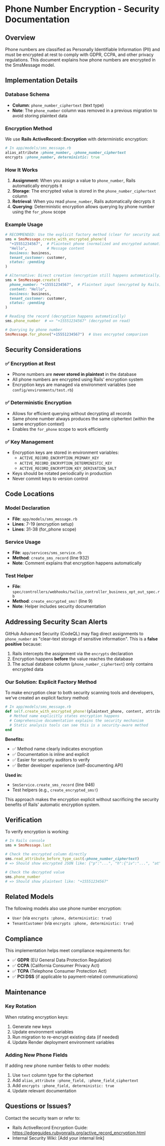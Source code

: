 # Phone Number Encryption - Security Documentation

## Overview

Phone numbers are classified as Personally Identifiable Information (PII) and must be encrypted at rest to comply with GDPR, CCPA, and other privacy regulations. This document explains how phone numbers are encrypted in the SmsMessage model.

## Implementation Details

### Database Schema

- **Column**: `phone_number_ciphertext` (text type)
- **Note**: The `phone_number` column was removed in a previous migration to avoid storing plaintext data

### Encryption Method

We use **Rails ActiveRecord::Encryption** with deterministic encryption:

```ruby
# In app/models/sms_message.rb
alias_attribute :phone_number, :phone_number_ciphertext
encrypts :phone_number, deterministic: true
```

### How It Works

1. **Assignment**: When you assign a value to `phone_number`, Rails automatically encrypts it
2. **Storage**: The encrypted value is stored in the `phone_number_ciphertext` column
3. **Retrieval**: When you read `phone_number`, Rails automatically decrypts it
4. **Querying**: Deterministic encryption allows querying by phone number using the `for_phone` scope

### Example Usage

```ruby
# RECOMMENDED: Use the explicit factory method (clear for security auditing)
sms = SmsMessage.create_with_encrypted_phone!(
  "+15551234567",  # Plaintext phone (normalized and encrypted automatically)
  "Hello",         # Message content
  business: business,
  tenant_customer: customer,
  status: :pending
)

# Alternative: Direct creation (encryption still happens automatically)
sms = SmsMessage.create!(
  phone_number: "+15551234567",  # Plaintext input (encrypted by Rails)
  content: "Hello",
  business: business,
  tenant_customer: customer,
  status: :pending
)

# Reading the record (decryption happens automatically)
sms.phone_number  # => "+15551234567" (decrypted on read)

# Querying by phone number
SmsMessage.for_phone("+15551234567")  # Uses encrypted comparison
```

## Security Considerations

### ✅ Encryption at Rest
- Phone numbers are **never stored in plaintext** in the database
- All phone numbers are encrypted using Rails' encryption system
- Encryption keys are managed via environment variables (see `config/environments/test.rb`)

### ✅ Deterministic Encryption
- Allows for efficient querying without decrypting all records
- Same phone number always produces the same ciphertext (within the same encryption context)
- Enables the `for_phone` scope to work efficiently

### ✅ Key Management
- Encryption keys are stored in environment variables:
  - `ACTIVE_RECORD_ENCRYPTION_PRIMARY_KEY`
  - `ACTIVE_RECORD_ENCRYPTION_DETERMINISTIC_KEY`
  - `ACTIVE_RECORD_ENCRYPTION_KEY_DERIVATION_SALT`
- Keys should be rotated periodically in production
- Never commit keys to version control

## Code Locations

### Model Declaration
- **File**: `app/models/sms_message.rb`
- **Lines**: 7-19 (encryption setup)
- **Lines**: 31-38 (for_phone scope)

### Service Usage
- **File**: `app/services/sms_service.rb`
- **Method**: `create_sms_record` (line 932)
- **Note**: Comment explains that encryption happens automatically

### Test Helper
- **File**: `spec/controllers/webhooks/twilio_controller_business_opt_out_spec.rb`
- **Method**: `create_encrypted_sms!` (line 9)
- **Note**: Helper includes security documentation

## Addressing Security Scan Alerts

GitHub Advanced Security (CodeQL) may flag direct assignments to `phone_number` as "clear-text storage of sensitive information". This is a **false positive** because:

1. Rails intercepts the assignment via the `encrypts` declaration
2. Encryption happens **before** the value reaches the database
3. The actual database column (`phone_number_ciphertext`) only contains encrypted data

### Our Solution: Explicit Factory Method

To make encryption clear to both security scanning tools and developers, we've created an explicit factory method:

```ruby
# In app/models/sms_message.rb
def self.create_with_encrypted_phone!(plaintext_phone, content, attributes = {})
  # Method name explicitly states encryption happens
  # Comprehensive documentation explains the security mechanism
  # Static analysis tools can see this is a security-aware method
end
```

**Benefits:**
- ✅ Method name clearly indicates encryption
- ✅ Documentation is inline and explicit
- ✅ Easier for security auditors to verify
- ✅ Better developer experience (self-documenting API)

**Used in:**
- `SmsService.create_sms_record` (line 946)
- Test helpers (e.g., `create_encrypted_sms!`)

This approach makes the encryption explicit without sacrificing the security benefits of Rails' automatic encryption system.

## Verification

To verify encryption is working:

```ruby
# In Rails console
sms = SmsMessage.last

# Check the encrypted column directly
sms.read_attribute_before_type_cast(:phone_number_ciphertext)
# => Should show encrypted JSON like: {"p":"...", "h":{"iv":"...", "at":"..."}}

# Check the decrypted value
sms.phone_number
# => Should show plaintext like: "+15551234567"
```

## Related Models

The following models also use phone number encryption:
- `User` (via `encrypts :phone, deterministic: true`)
- `TenantCustomer` (via `encrypts :phone, deterministic: true`)

## Compliance

This implementation helps meet compliance requirements for:
- ✅ **GDPR** (EU General Data Protection Regulation)
- ✅ **CCPA** (California Consumer Privacy Act)
- ✅ **TCPA** (Telephone Consumer Protection Act)
- ✅ **PCI DSS** (if applicable to payment-related communications)

## Maintenance

### Key Rotation
When rotating encryption keys:
1. Generate new keys
2. Update environment variables
3. Run migration to re-encrypt existing data (if needed)
4. Update Render deployment environment variables

### Adding New Phone Fields
If adding new phone number fields to other models:
1. Use `text` column type for the ciphertext
2. Add `alias_attribute :phone_field, :phone_field_ciphertext`
3. Add `encrypts :phone_field, deterministic: true`
4. Update relevant documentation

## Questions or Issues?

Contact the security team or refer to:
- Rails ActiveRecord Encryption Guide: https://edgeguides.rubyonrails.org/active_record_encryption.html
- Internal Security Wiki: [Add your internal link]

